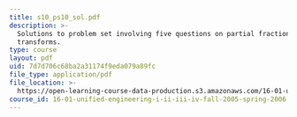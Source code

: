 ```yaml
---
title: s10_ps10_sol.pdf
description: >-
  Solutions to problem set involving five questions on partial fraction of
  transforms.
type: course
layout: pdf
uid: 7d7d706c68ba2a31174f9eda079a89fc
file_type: application/pdf
file_location: >-
  https://open-learning-course-data-production.s3.amazonaws.com/16-01-unified-engineering-i-ii-iii-iv-fall-2005-spring-2006/7d7d706c68ba2a31174f9eda079a89fc_s10_ps10_sol.pdf
course_id: 16-01-unified-engineering-i-ii-iii-iv-fall-2005-spring-2006
---
```


